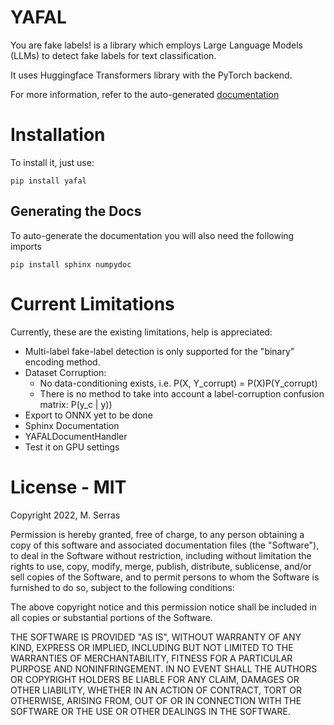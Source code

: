 YAFAL
=====

You are fake labels! is a library which employs Large Language Models (LLMs)
to detect fake labels for text classification.

It uses Huggingface Transformers library with the PyTorch backend.

For more information, refer to the auto-generated [documentation](https://yafal.llinguai.eus)

Installation
============

To install it, just use:

    pip install yafal

Generating the Docs
-------------------
To auto-generate the documentation you will also need the following imports

    pip install sphinx numpydoc

Current Limitations
===================

Currently, these are the existing limitations, help is appreciated: 

 - Multi-label fake-label detection is only supported for the "binary" encoding method.
 - Dataset Corruption:
   - No data-conditioning exists, i.e. P(X, Y_corrupt) = P(X)P(Y_corrupt)
   - There is no method to take into account a label-corruption confusion matrix: P(y_c | y))
 - Export to ONNX yet to be done
 - Sphinx Documentation
 - YAFALDocumentHandler
 - Test it on GPU settings

 License - MIT
=======

Copyright 2022, M. Serras

Permission is hereby granted, free of charge, to any person obtaining a copy of this software and associated documentation files (the "Software"), to deal in the Software without restriction, including without limitation the rights to use, copy, modify, merge, publish, distribute, sublicense, and/or sell copies of the Software, and to permit persons to whom the Software is furnished to do so, subject to the following conditions:

The above copyright notice and this permission notice shall be included in all copies or substantial portions of the Software.

THE SOFTWARE IS PROVIDED "AS IS", WITHOUT WARRANTY OF ANY KIND, EXPRESS OR IMPLIED, INCLUDING BUT NOT LIMITED TO THE WARRANTIES OF MERCHANTABILITY, FITNESS FOR A PARTICULAR PURPOSE AND NONINFRINGEMENT. IN NO EVENT SHALL THE AUTHORS OR COPYRIGHT HOLDERS BE LIABLE FOR ANY CLAIM, DAMAGES OR OTHER LIABILITY, WHETHER IN AN ACTION OF CONTRACT, TORT OR OTHERWISE, ARISING FROM, OUT OF OR IN CONNECTION WITH THE SOFTWARE OR THE USE OR OTHER DEALINGS IN THE SOFTWARE.
